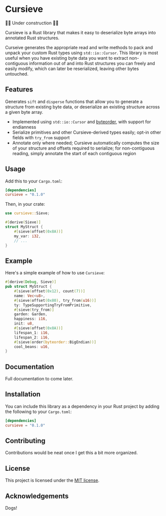 # Cursieve

🚧🔨 Under construction 🔨🚧

<!-- [![Crates.io](https://img.shields.io/crates/v/cursieve.svg)](https://crates.io/crates/cursieve) -->
<!-- [![Documentation](https://docs.rs/cursieve/badge.svg)](https://docs.rs/cursieve) -->
<!-- [![License](https://img.shields.io/crates/l/cursieve.svg)](https://github.com/mattadatta/cursieve/blob/main/LICENSE) -->
<!-- [![Build Status](https://github.com/mattadatta/cursieve/workflows/Rust/badge.svg)](https://github.com/mattadatta/cursieve/actions) -->

Cursieve is a Rust library that makes it easy to deserialize byte arrays into annotated Rust structures.

Curseive generates the appropriate read and write methods to pack and unpack your custom Rust types using `std::io::Cursor`. This library is most useful when you have existing byte data you want to extract non-contiguous information out of and into Rust structures you can freely and easily modify, which can later be reserialized, leaving other bytes untouched.

## Features

Generates `sift` and `disperse` functions that allow you to generate a structure from existing byte data, or deserialize an existing structure across a given byte array.

- Implemented using `std::io::Cursor` and [byteorder](https://crates.io/crates/byteorder), with support for endianness
- Serialize primitives and other Cursieve-derived types easily; opt-in other fields with `try_from` support
- Annotate only where needed; Cursieve automatically computes the size of your structure and offsets required to serialize; for non-contiguous reading, simply annotate the start of each contiguous region

## Usage

Add this to your `Cargo.toml`:

```toml
[dependencies]
cursieve = "0.1.0"
```

Then, in your crate:

```rust
use cursieve::Sieve;

#[derive(Sieve)]
struct MyStruct {
    #[sieve(offset(0x8A))]
    my_var: i32,
    // ...
}
```

## Example

Here's a simple example of how to use `Cursieve`:

```rust
#[derive(Debug, Sieve)]
pub struct MyStruct {
    #[sieve(offset(0x12), count(7))]
    name: Vec<u8>,
    #[sieve(offset(0x80), try_from(u16))]
    ty: TypeSupportingTryFromPrimitive,
    #[sieve(try_from)]
    garden: Garden,
    happiness: i16,
    init: u8,
    #[sieve(offset(0x8A))]
    lifespan_1: i16,
    lifespan_2: i16,
    #[sieve(order(byteorder::BigEndian))]
    cool_beans: u16,
}


```

## Documentation

Full documentation to come later.
<!-- Please see the [API documentation](https://docs.rs/sieve) for more detailed information about this crate. -->

## Installation

You can include this library as a dependency in your Rust project by adding the following to your `Cargo.toml`:

```toml
[dependencies]
cursieve = "0.1.0"
```

## Contributing

Contributions would be neat once I get this a bit more organized.
<!-- Contributions are always welcome! Please read the [CONTRIBUTING.md](CONTRIBUTING.md) file for guidelines. -->

## License

This project is licensed under the [MIT license](LICENSE).

## Acknowledgements

Dogs!
